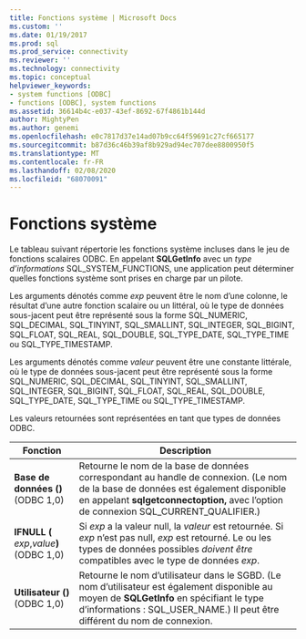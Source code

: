 ```yaml
---
title: Fonctions système | Microsoft Docs
ms.custom: ''
ms.date: 01/19/2017
ms.prod: sql
ms.prod_service: connectivity
ms.reviewer: ''
ms.technology: connectivity
ms.topic: conceptual
helpviewer_keywords:
- system functions [ODBC]
- functions [ODBC], system functions
ms.assetid: 36614b4c-e037-43ef-8692-67f4861b144d
author: MightyPen
ms.author: genemi
ms.openlocfilehash: e0c7817d37e14ad07b9cc64f59691c27cf665177
ms.sourcegitcommit: b87d36c46b39af8b929ad94ec707dee8800950f5
ms.translationtype: MT
ms.contentlocale: fr-FR
ms.lasthandoff: 02/08/2020
ms.locfileid: "68070091"
---
```

# <a name="system-functions"></a>Fonctions système
Le tableau suivant répertorie les fonctions système incluses dans le jeu de fonctions scalaires ODBC. En appelant **SQLGetInfo** avec un *type d’informations* SQL_SYSTEM_FUNCTIONS, une application peut déterminer quelles fonctions système sont prises en charge par un pilote.  
  
 Les arguments dénotés comme *exp* peuvent être le nom d’une colonne, le résultat d’une autre fonction scalaire ou un littéral, où le type de données sous-jacent peut être représenté sous la forme SQL_NUMERIC, SQL_DECIMAL, SQL_TINYINT, SQL_SMALLINT, SQL_INTEGER, SQL_BIGINT, SQL_FLOAT, SQL_REAL, SQL_DOUBLE, SQL_TYPE_DATE, SQL_TYPE_TIME ou SQL_TYPE_TIMESTAMP.  
  
 Les arguments dénotés comme *valeur* peuvent être une constante littérale, où le type de données sous-jacent peut être représenté sous la forme SQL_NUMERIC, SQL_DECIMAL, SQL_TINYINT, SQL_SMALLINT, SQL_INTEGER, SQL_BIGINT, SQL_FLOAT, SQL_REAL, SQL_DOUBLE, SQL_TYPE_DATE, SQL_TYPE_TIME ou SQL_TYPE_TIMESTAMP.  
  
 Les valeurs retournées sont représentées en tant que types de données ODBC.  
  
|Fonction|Description|  
|--------------|-----------------|  
|**Base de données ()** (ODBC 1,0)|Retourne le nom de la base de données correspondant au handle de connexion. (Le nom de la base de données est également disponible en appelant **sqlgetconnectoption,** avec l’option de connexion SQL_CURRENT_QUALIFIER.)|  
|**IFNULL (** _exp_,_value_**)** (ODBC 1,0)|Si *exp* a la valeur null, la *valeur* est retournée. Si *exp* n’est pas null, *exp* est retourné. Le ou les types de données possibles *doivent être* compatibles avec le type de données *exp*.|  
|**Utilisateur ()** (ODBC 1,0)|Retourne le nom d’utilisateur dans le SGBD. (Le nom d’utilisateur est également disponible au moyen de **SQLGetInfo** en spécifiant le type d’informations : SQL_USER_NAME.) Il peut être différent du nom de connexion.|
